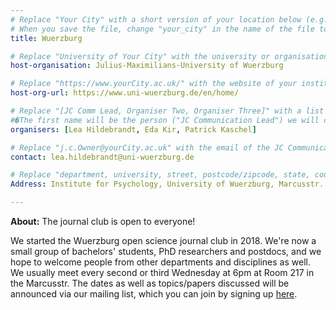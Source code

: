 ```yaml
---
# Replace "Your City" with a short version of your location below (e.g. Bristol or Singapore)
# When you save the file, change "your_city" in the name of the file to what you filled out below
title: Wuerzburg

# Replace "University of Your City" with the university or organisation that is hoping the journal club (e.g. University of Bristol or Nanyang Technical University)
host-organisation: Julius-Maximilians-University of Wuerzburg 

# Replace "https://www.yourCity.ac.uk/" with the website of your institution
host-org-url: https://www.uni-wuerzburg.de/en/home/

# Replace "[JC Comm Lead, Organiser Two, Organiser Three]" with a list of the people/person organising the journal club separated by commas 
#�The first name will be the person ("JC Communication Lead") we will contact to communicate news about ReproducibiliTea 
organisers: [Lea Hildebrandt, Eda Kir, Patrick Kaschel] 

# Replace "j.c.Owner@yourCity.ac.uk" with the email of the JC Communication Lead
contact: lea.hildebrandt@uni-wuerzburg.de 

# Replace "department, university, street, postcode/zipcode, state, country" with the departmental address of the JC Communication Lead (we need that to send you merchandise)
Address: Institute for Psychology, University of Wuerzburg, Marcusstr. 9-11, 97070 Wuerzburg, Germany

---
```

**About:** The journal club is open to everyone! 

We started the Wuerzburg open science journal club in 2018. We're now a small group of bachelors' students, PhD researchers and postdocs, and we hope to welcome people from other departments and disciplines as well. We usually meet every second or third Wednesday at 6pm at Room 217 in the Marcusstr. The dates as well as topics/papers discussed will be announced via our mailing list, which you can join by signing up [here](https://lists.uni-wuerzburg.de/mailman/listinfo/open-science).
